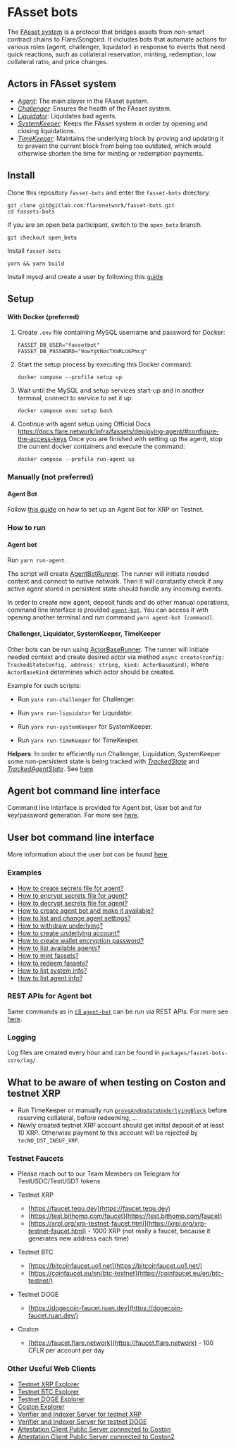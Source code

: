 # FAsset bots

The [FAsset system](https://docs.flare.network/tech/fassets/) is a protocol that bridges assets from non-smart contract chains to Flare/Songbird. It includes bots that automate actions for various roles (agent, challenger, liquidator) in response to events that need quick reactions, such as collateral reservation, minting, redemption, low collateral ratio, and price changes.

## Actors in FAsset system

- [_Agent_](./docs/actors/agent.md): The main player in the FAsset system.
- [_Challenger_](./docs/actors/challenger.md): Ensures the health of the FAsset system.
- [_Liquidator_](./docs/actors/liquidator.md): Liquidates bad agents.
- [_SystemKeeper_](./docs/actors/systemKeeper.md): Keeps the FAsset system in order by opening and closing liquidations.
- [_TimeKeeper_](./docs/actors/timeKeeper.md): Maintains the underlying block by proving and updating it to prevent the current block from being too outdated, which would otherwise shorten the time for minting or redemption payments.

## Install

Clone this repository `fasset-bots` and enter the `fasset-bots` directory.

    git clone git@gitlab.com:flarenetwork/fasset-bots.git
    cd fassets-bots

If you are an open beta participant, switch to the `open_beta` branch.

    git checkout open_beta

Install `fasset-bots`

    yarn && yarn build

Install mysql and create a user by following this [guide](./docs/mysql.md)

## Setup

#### With Docker (preferred)

1. Create `.env` file containing MySQL username and password for Docker:
	```
	FASSET_DB_USER="fassetbot"
	FASSET_DB_PASSWORD="9owYgVNocTXmRLUGPmcg"
	```
2. Start the setup process by executing this Docker command:
	```
	docker compose --profile setup up
	```
3. Wait until the MySQL and setup services start-up and in another terminal, connect to service to set it up:
	```
	docker compose exec setup bash
	```
4. Continue with agent setup using Official Docs https://docs.flare.network/infra/fassets/deploying-agent/#configure-the-access-keys
Once you are finished with setting up the agent, stop the current docker containers and execute the command:
	```
	docker compose --profile run-agent up
	```

### Manually (not preferred)

#### Agent Bot

Follow [this guide](https://docs.flare.network/infra/fassets/agent/) on how to set up an Agent Bot for XRP on Testnet.

<!-- ### Challenger

### Liquidator

### System keeper

### Time keeper -->

### How to run

#### Agent bot

Run `yarn run-agent`.

The script will create [AgentBotRunner](./packages/fasset-bots-core/src/actors/AgentBotRunner.ts). The runner will initiate needed context and connect to native network. Then it will constantly check if any active agent stored in persistent state should handle any incoming events.

In order to create new agent, deposit funds and do other manual operations, command line interface is provided [`agent-bot`](./docs/cli.md). You can access it with opening another terminal and run command `yarn agent-bot [command]`.

#### Challenger, Liquidator, SystemKeeper, TimeKeeper

Other bots can be run using [ActorBaseRunner](./packages/fasset-bots-core/src/actors/ActorBaseRunner.ts). The runner will initiate needed context and create desired actor via method `async create(config: TrackedStateConfig, address: string, kind: ActorBaseKind)`, where `ActorBaseKind` determines which actor should be created.

Example for such scripts:

- Run `yarn run-challenger` for Challenger.

- Run `yarn run-liquidator` for Liquidator.

- Run `yarn run-systemKeeper` for SystemKeeper.

- Run `yarn run-timeKeeper` for TimeKeeper.

**Helpers**: In order to efficiently run Challenger, Liquidation, SystemKeeper some non-persistent state is being tracked with [_TrackedState_](./packages/fasset-bots-core/src/state/TrackedState.ts) and [_TrackedAgentState_](./packages/fasset-bots-core/src/state/TrackedAgentState.ts).
See [here](./docs/trackState.md).

## Agent bot command line interface

Command line interface is provided for Agent bot, User bot and for key/password generation. For more see [here](./docs/cli.md).

## User bot command line interface

More information about the user bot can be found [here](./docs/user/user-cli.md).

### Examples

- [How to create secrets file for agent?](./docs/examples.md#how-to-create-secrets-file-for-agent)
- [How to encrypt secrets file for agent?](./docs/examples.md#how-to-encrypt-secrets-file-for-agent)
- [How to decrypt secrets file for agent?](./docs/examples.md#how-to-decrypt-secrets-file-for-agent)
- [How to create agent bot and make it available?](./docs/examples.md#how-to-create-agent-bot-and-make-it-available-only-available-agents-can-be-minted-against-to)
- [How to list and change agent settings?](./docs/examples.md#how-to-list-and-change-agent-settings)
- [How to withdraw underlying?](./docs/examples.md#how-to-withdraw-underlying)
- [How to create underlying account?](./docs/examples.md#how-to-create-underlying-account)
- [How to create wallet encryption password?](./docs/examples.md#how-to-create-wallet-encryption-password)
- [How to list available agents?](./docs/examples.md#how-to-list-available-agents)
- [How to mint fassets?](./docs/examples.md#how-to-mint-fassets)
- [How to redeem fassets?](./docs/examples.md#how-to-redeem-fassets)
- [How to list system info?](./docs/examples.md#how-to-list-system-info)
- [How to list agent info?](./docs/examples.md#how-to-list-agent-info)

### REST APIs for Agent bot

Same commands as in [cli `agent-bot`](./docs/cli.md#cli-agent-bot) can be run via REST APIs. For more see [here](./docs/api.md).

<!-- ### Test and Debug

Checkout [this file](./docs/testDebug.md) to learn more about testing & debugging -->

### Logging

Log files are created every hour and can be found in `packages/fasset-bots-core/log/`.

## What to be aware of when testing on Coston and testnet XRP

- Run TimeKeeper or manually run [`proveAndUpdateUnderlyingBlock`](./src/utils/fasset-helpers.ts) before reserving collateral, before redeeming, ...
- Newly created testnet XRP account should get initial deposit of at least 10 XRP. Otherwise payment to this account will be rejected by `tecNO_DST_INSUF_XRP`.

### Testnet Faucets

- Please reach out to our Team Members on Telegram for TestUSDC/TestUSDT tokens

- Testnet XRP
  - [https://faucet.tequ.dev](https://faucet.tequ.dev)
  - [https://test.bithomp.com/faucet](https://test.bithomp.com/faucet)
  - [https://xrpl.org/xrp-testnet-faucet.html](https://xrpl.org/xrp-testnet-faucet.html) - 1000 XRP (not really a faucet, because it generates new address each time)

- Testnet BTC
  - [https://bitcoinfaucet.uo1.net](https://bitcoinfaucet.uo1.net/)
  - [https://coinfaucet.eu/en/btc-testnet](https://coinfaucet.eu/en/btc-testnet/)

- Testnet DOGE
  - [https://dogecoin-faucet.ruan.dev](https://dogecoin-faucet.ruan.dev/)

- Coston
  - [https://faucet.flare.network](https://faucet.flare.network) - 100 CFLR per account per day

### Other Useful Web Clients

- [Testnet XRP Explorer](https://testnet.xrpl.org)
- [Testnet BTC Explorer](https://blockstream.info/testnet)
- [Testnet DOGE Explorer](https://sochain.com/DOGETEST)
- [Coston Explorer](https://coston-explorer.flare.network)
- [Verifier and Indexer Server for testnet XRP](https://fdc-verifiers-testnet.flare.network/verifier/xrp/api-doc)
- [Verifier and Indexer Server for testnet DOGE](https://fdc-verifiers-testnet.flare.network/verifier/doge/api-doc)
- [Attestation Client Public Server connected to Coston](https://ctn-data-availability.flare.network/api-doc)
- [Attestation Client Public Server connected to Coston2](https://ctn2-data-availability.flare.network/api-doc)
